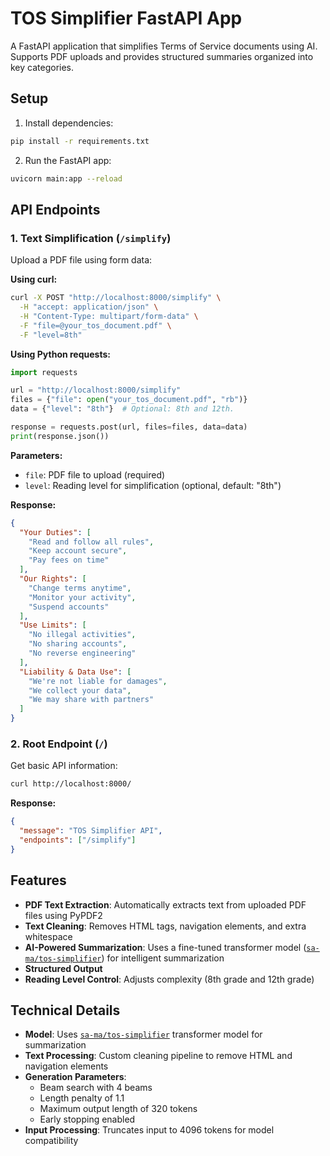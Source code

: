 # TOS Simplifier FastAPI App

A FastAPI application that simplifies Terms of Service documents using AI. Supports PDF uploads and provides structured summaries organized into key categories.

## Setup

1. Install dependencies:

```bash
pip install -r requirements.txt
```

2. Run the FastAPI app:

```bash
uvicorn main:app --reload
```

## API Endpoints

### 1. Text Simplification (`/simplify`)

Upload a PDF file using form data:

**Using curl:**

```bash
curl -X POST "http://localhost:8000/simplify" \
  -H "accept: application/json" \
  -H "Content-Type: multipart/form-data" \
  -F "file=@your_tos_document.pdf" \
  -F "level=8th"
```

**Using Python requests:**

```python
import requests

url = "http://localhost:8000/simplify"
files = {"file": open("your_tos_document.pdf", "rb")}
data = {"level": "8th"}  # Optional: 8th and 12th.

response = requests.post(url, files=files, data=data)
print(response.json())
```

**Parameters:**

- `file`: PDF file to upload (required)
- `level`: Reading level for simplification (optional, default: "8th")

**Response:**

```json
{
  "Your Duties": [
    "Read and follow all rules",
    "Keep account secure",
    "Pay fees on time"
  ],
  "Our Rights": [
    "Change terms anytime",
    "Monitor your activity",
    "Suspend accounts"
  ],
  "Use Limits": [
    "No illegal activities",
    "No sharing accounts",
    "No reverse engineering"
  ],
  "Liability & Data Use": [
    "We're not liable for damages",
    "We collect your data",
    "We may share with partners"
  ]
}
```

### 2. Root Endpoint (`/`)

Get basic API information:

```bash
curl http://localhost:8000/
```

**Response:**

```json
{
  "message": "TOS Simplifier API",
  "endpoints": ["/simplify"]
}
```

## Features

- **PDF Text Extraction**: Automatically extracts text from uploaded PDF files using PyPDF2
- **Text Cleaning**: Removes HTML tags, navigation elements, and extra whitespace
- **AI-Powered Summarization**: Uses a fine-tuned transformer model ([`sa-ma/tos-simplifier`](https://huggingface.co/sa-ma/tos-simplifier)) for intelligent summarization
- **Structured Output**
- **Reading Level Control**: Adjusts complexity (8th grade and 12th grade)

## Technical Details

- **Model**: Uses [`sa-ma/tos-simplifier`](https://huggingface.co/sa-ma/tos-simplifier) transformer model for summarization
- **Text Processing**: Custom cleaning pipeline to remove HTML and navigation elements
- **Generation Parameters**: 
  - Beam search with 4 beams
  - Length penalty of 1.1
  - Maximum output length of 320 tokens
  - Early stopping enabled
- **Input Processing**: Truncates input to 4096 tokens for model compatibility
